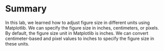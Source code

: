 # Summary

In this lab, we learned how to adjust figure size in different units using Matplotlib. We can specify the figure size in inches, centimeters, or pixels. By default, the figure size unit in Matplotlib is inches. We can convert centimeter-based and pixel values to inches to specify the figure size in these units.

